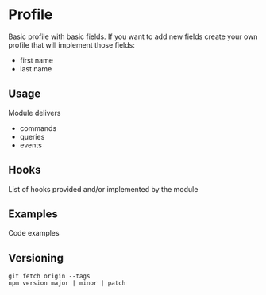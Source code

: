 # Profile

Basic profile with basic fields. If you want to add new fields create your own profile that will implement those fields: 
- first name
- last name

## Usage

Module delivers
- commands
- queries
- events

## Hooks

List of hooks provided and/or implemented by the module

## Examples

Code examples

## Versioning

```
git fetch origin --tags
npm version major | minor | patch
```
